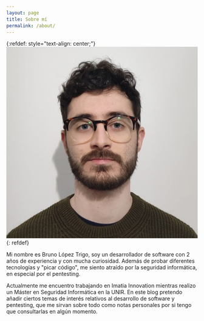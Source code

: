 ```yaml
---
layout: page
title: Sobre mí
permalink: /about/
---
```


{:refdef: style="text-align: center;"}
![Perfil](/assets/profile.jpeg)
{: refdef}

Mi nombre es Bruno López Trigo, soy un desarrollador de software con 2 años de experiencia y con
mucha curiosidad. Además de probar diferentes tecnologías y "picar código", me siento atraído por
la seguridad informática, en especial por el pentesting. 

Actualmente me encuentro trabajando en Imatia Innovation mientras realizo un Máster en Seguridad
Informática en la UNIR. En este blog pretendo añadir ciertos temas de interés relativos al 
desarrollo de software y pentesting, que me sirvan sobre todo como notas personales por si tengo
que consultarlas en algún momento.